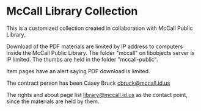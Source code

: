 # McCall Library Collection

This is a customized collection created in collaboration with McCall Public Library. 

Download of the PDF materials are limited by IP address to computers inside the McCall Public Library.
The folder "mccall" on libobjects server is IP limited.
The thumbs are held in the folder "mccall-public". 

Item pages have an alert saying PDF download is limited.

The contract person has been Casey Bruck <cbruck@mccall.id.us>

The rights and about page list library@mccall.id.us as the contact point, since the materials are held by them. 
